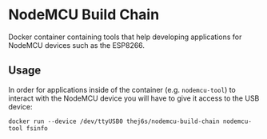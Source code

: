# NodeMCU Build Chain

Docker container containing tools that help developing applications for NodeMCU devices
such as the ESP8266.

## Usage

In order for applications inside of the container (e.g. `nodemcu-tool`) to interact with the
NodeMCU device you will have to give it access to the USB device:

```
docker run --device /dev/ttyUSB0 thej6s/nodemcu-build-chain nodemcu-tool fsinfo
```